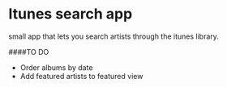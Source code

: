 # Itunes search app
small app that lets you search artists through the itunes library.

####TO DO
* Order albums by date
* Add featured artists to featured view
